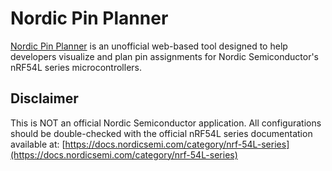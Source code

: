 # Nordic Pin Planner

[Nordic Pin Planner](https://hlord2000.github.io/) is an unofficial web-based tool designed to help developers visualize and plan pin assignments for Nordic Semiconductor's nRF54L series microcontrollers.

## Disclaimer

This is NOT an official Nordic Semiconductor application. All configurations should be double-checked with the official nRF54L series documentation available at:
[https://docs.nordicsemi.com/category/nrf-54L-series](https://docs.nordicsemi.com/category/nrf-54L-series)
